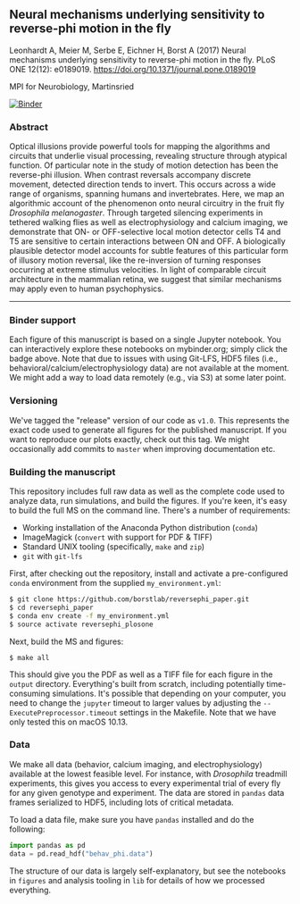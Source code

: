 ## Neural mechanisms underlying sensitivity to reverse-phi motion in the fly

Leonhardt A, Meier M, Serbe E, Eichner H, Borst A (2017) Neural mechanisms underlying sensitivity to reverse-phi motion in the fly. PLoS ONE 12(12): e0189019. https://doi.org/10.1371/journal.pone.0189019

MPI for Neurobiology, Martinsried

[![Binder](https://mybinder.org/badge.svg)](https://mybinder.org/v2/gh/borstlab/reversephi_paper/master)

### Abstract

Optical illusions provide powerful tools for mapping the algorithms and circuits that underlie visual processing, revealing structure through atypical function. Of particular note in the study of motion detection has been the reverse-phi illusion. When contrast reversals accompany discrete movement, detected direction tends to invert. This occurs across a wide range of organisms, spanning humans and invertebrates. Here, we map an algorithmic account of the phenomenon onto neural circuitry in the fruit fly *Drosophila melanogaster*. Through targeted silencing experiments in tethered walking flies as well as electrophysiology and calcium imaging, we demonstrate that ON- or OFF-selective local motion detector cells T4 and T5 are sensitive to certain interactions between ON and OFF. A biologically plausible detector model accounts for subtle features of this particular form of illusory motion reversal, like the re-inversion of turning responses occurring at extreme stimulus velocities. In light of comparable circuit architecture in the mammalian retina, we suggest that similar mechanisms may apply even to human psychophysics.

---

### Binder support

Each figure of this manuscript is based on a single Jupyter notebook. You can interactively explore these notebooks on mybinder.org; simply click the badge above. Note that due to issues with using Git-LFS, HDF5 files (i.e., behavioral/calcium/electrophysiology data) are not available at the moment. We might add a way to load data remotely (e.g., via S3) at some later point.

### Versioning

We've tagged the "release" version of our code as `v1.0`. This represents the exact code used to generate all figures for the published manuscript. If you want to reproduce our plots exactly, check out this tag. We might occasionally add commits to `master` when improving documentation etc.

### Building the manuscript

This repository includes full raw data as well as the complete code used to analyze data, run simulations, and build the figures. If you're keen, it's easy to build the full MS on the command line. There's a number of requirements:

* Working installation of the Anaconda Python distribution (`conda`)
* ImageMagick (`convert` with support for PDF & TIFF)
* Standard UNIX tooling (specifically, `make` and `zip`)
* `git` with `git-lfs`

First, after checking out the repository, install and activate a pre-configured `conda` environment from the supplied `my_environment.yml`:

```bash
$ git clone https://github.com/borstlab/reversephi_paper.git
$ cd reversephi_paper
$ conda env create -f my_environment.yml
$ source activate reversephi_plosone
```

Next, build the MS and figures:

```
$ make all
```

This should give you the PDF as well as a TIFF file for each figure in the `output` directory. Everything's built from scratch, including potentially time-consuming simulations. It's possible that depending on your computer, you need to change the `jupyter` timeout to larger values by adjusting the `--ExecutePreprocessor.timeout` settings in the Makefile. Note that we have only tested this on macOS 10.13.

### Data

We make all data (behavior, calcium imaging, and electrophysiology) available at the lowest feasible level. For instance, with *Drosophila* treadmill experiments, this gives you access to every experimental trial of every fly for any given genotype and experiment. The data are stored in `pandas` data frames serialized to HDF5, including lots of critical metadata.

To load a data file, make sure you have `pandas` installed and do the following:

```python
import pandas as pd
data = pd.read_hdf("behav_phi.data")
```

The structure of our data is largely self-explanatory, but see the notebooks in `figures` and analysis tooling in `lib` for details of how we processed everything.
